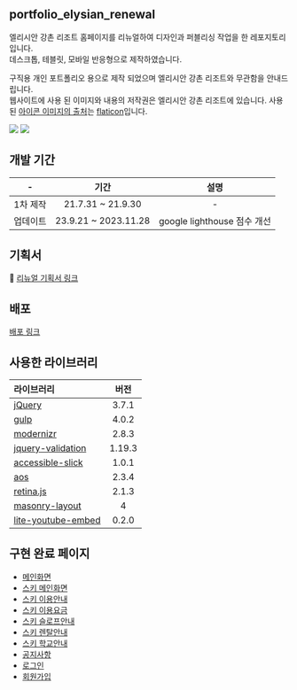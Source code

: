 ## portfolio_elysian_renewal

엘리시안 강촌 리조트 홈페이지를 리뉴얼하여 디자인과 퍼블리싱 작업을 한 레포지토리 입니다.\
데스크톱, 테블릿, 모바일 반응형으로 제작하였습니다.

구직용 개인 포트폴리오 용으로 제작 되었으며 엘리시안 강촌 리조트와 무관함을 안내드립니다.\
웹사이트에 사용 된 이미지와 내용의 저작권은 엘리시안 강촌 리조트에 있습니다. 사용된 [아이콘 이미지의 출처](https://heosuyeon.github.io/portfolio_elysian_renewal/icons.html)는 [flaticon](https://www.flaticon.com/kr/)입니다.

<p style="display=flex">
  <img src="https://img.shields.io/badge/jQuery%20-v3.7.1%20-0769AD?style=flat-square" />
  <img src="https://img.shields.io/badge/gulp%20-v4.0.2%20-CF4647?style=flat-square" />
</p>

## 개발 기간
|-|기간|설명|
|------|:---:|:---:|
|1차 제작|21.7.31 ~ 21.9.30|-|
|업데이트|23.9.21 ~ 2023.11.28|google lighthouse 점수 개선|

## 기획서 
📄 [리뉴얼 기획서 링크](https://docs.google.com/presentation/d/1W7v398RmHak21sN9pjIv24W2uwPiC1L7/edit?usp=sharing&ouid=100456759543079574210&rtpof=true&sd=true)

## 배포
[배포 링크](https://heosuyeon.github.io/portfolio_elysian_renewal/)

## 사용한 라이브러리  
|라이브러리|버전|
|:----|:---:|
|[jQuery](https://jquery.com/)|3.7.1|
|[gulp](https://gulpjs.com/)|4.0.2|
|[modernizr](https://modernizr.com/)|2.8.3|
|[jquery-validation](https://jqueryvalidation.org/)|1.19.3|
|[accessible-slick](https://accessible360.github.io/accessible-slick/)|1.0.1|
|[aos](https://michalsnik.github.io/aos/)|2.3.4|
|[retina.js](https://imulus.github.io/retinajs/)|2.1.3|
|[masonry-layout](https://masonry.desandro.com/layout)|4|
|[lite-youtube-embed](https://github.com/paulirish/lite-youtube-embed)|0.2.0|

## 구현 완료 페이지
* [메인화면](https://heosuyeon.github.io/portfolio_elysian_renewal/)
* [스키 메인화면](https://heosuyeon.github.io/portfolio_elysian_renewal/ski.html)
* [스키 이용안내](https://heosuyeon.github.io/portfolio_elysian_renewal/ski_info.html)
* [스키 이용요금](https://heosuyeon.github.io/portfolio_elysian_renewal/ski_price.html)
* [스키 슬로프안내](https://heosuyeon.github.io/portfolio_elysian_renewal/ski_slope.html)
* [스키 렌탈안내](https://heosuyeon.github.io/portfolio_elysian_renewal/ski_rental.html) 
* [스키 학교안내](https://heosuyeon.github.io/portfolio_elysian_renewal/ski_school.html)
* [공지사항](https://heosuyeon.github.io/portfolio_elysian_renewal/news.html)
* [로그인](https://heosuyeon.github.io/portfolio_elysian_renewal/signin.html)
* [회원가입](https://heosuyeon.github.io/portfolio_elysian_renewal/signup.html)
